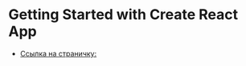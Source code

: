 # Getting Started with Create React App
* [Ссылка на страничку:  ](https://artur766.github.io/food-store/)